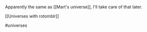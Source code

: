Apparently the same as [[Mart's universe]], I'll take care of that later.

[[Universes with rotomblr]]

#universes 